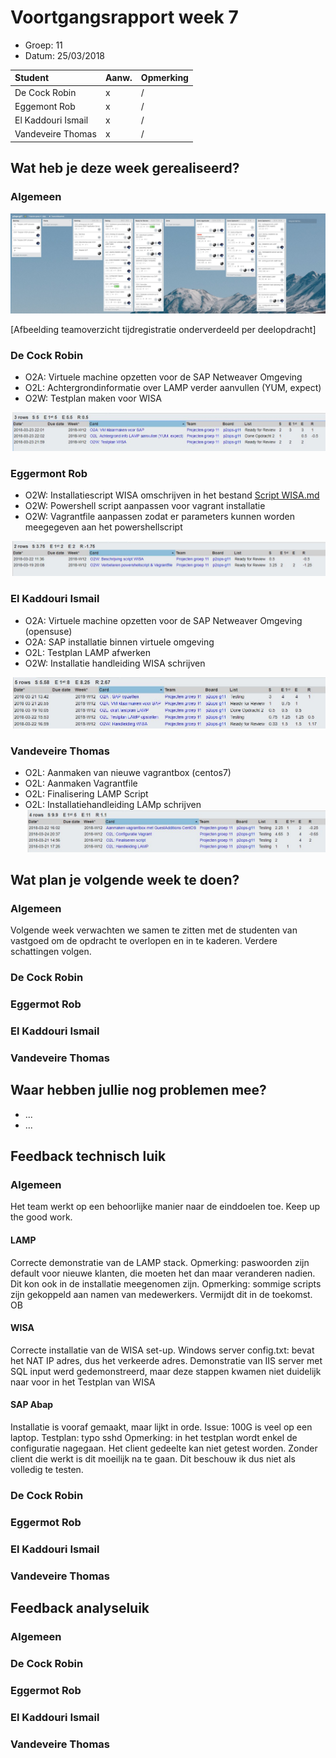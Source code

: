 # Voortgangsrapport week 7

* Groep: 11
* Datum: 25/03/2018

| Student             | Aanw. | Opmerking |
| :---                | :---  | :---      |
| De Cock Robin       |   x   |     /     |
| Eggemont Rob        |   x   |     /     |
| El Kaddouri Ismail  |   x   |     /     |
| Vandeveire Thomas   |   x   |     /     |

## Wat heb je deze week gerealiseerd?

### Algemeen

![Afbeelding huidige toestand Kanban-bord(en) invoegen](images/week7.JPG)

[Afbeelding teamoverzicht tijdregistratie onderverdeeld per deelopdracht]

### De Cock Robin

* O2A: Virtuele machine opzetten voor de SAP Netweaver Omgeving
* O2L: Achtergrondinformatie over LAMP verder aanvullen (YUM, expect)
* O2W: Testplan maken voor WISA

![Afbeelding individueel rapport tijdregistratie](images/robinweek7.JPG)

### Eggermont Rob

* O2W: Installatiescript WISA omschrijven in het bestand [Script WISA.md](/opdracht02/Handleiding/Script_WISA.md)
* O2W: Powershell script aanpassen voor vagrant installatie
* O2W: Vagrantfile aanpassen zodat er parameters kunnen worden meegegeven aan het powershellscript

![Afbeelding individueel rapport tijdregistratie](images/robweek7.JPG)

### El Kaddouri Ismail

* O2A: Virtuele machine opzetten voor de SAP Netweaver Omgeving (opensuse)
* O2A: SAP installatie binnen virtuele omgeving
* O2L: Testplan LAMP afwerken
* O2W: Installatie handleiding WISA schrijven

![Afbeelding individueel rapport tijdregistratie](images/ismailweek7.JPG)

### Vandeveire Thomas

* O2L: Aanmaken van nieuwe vagrantbox (centos7)
* O2L: Aanmaken Vagrantfile
* O2L: Finalisering LAMP Script
* O2L: Installatiehandleiding LAMp schrijven
![Afbeelding individueel rapport tijdregistratie](images/thomasweek7.JPG)

## Wat plan je volgende week te doen?

### Algemeen
Volgende week verwachten we samen te zitten met de studenten van vastgoed om de opdracht te overlopen en in te kaderen. Verdere schattingen volgen.
### De Cock Robin
### Eggermot Rob
### El Kaddouri Ismail
### Vandeveire Thomas

## Waar hebben jullie nog problemen mee?

* ...
* ...

## Feedback technisch luik

### Algemeen

Het team werkt op een behoorlijke manier naar de einddoelen toe. Keep up the good work.

#### LAMP
Correcte demonstratie van de LAMP stack.
Opmerking: paswoorden zijn default voor nieuwe klanten, die moeten het dan maar veranderen nadien. Dit kon ook in de installatie meegenomen zijn.
Opmerking: sommige scripts zijn gekoppeld aan namen van medewerkers. Vermijdt dit in de toekomst. OB

#### WISA
Correcte installatie van de WISA set-up.
Windows server config.txt: bevat het NAT IP adres, dus het verkeerde adres. 
Demonstratie van IIS server met SQL input werd gedemonstreerd, maar deze stappen kwamen niet duidelijk naar voor in het Testplan van WISA

#### SAP Abap
Installatie is vooraf gemaakt, maar lijkt in orde. Issue: 100G is veel op een laptop.
Testplan: typo sshd
Opmerking: in het testplan wordt enkel de configuratie nagegaan. Het client gedeelte kan niet getest worden.
Zonder client die werkt is dit moeilijk na te gaan. Dit beschouw ik dus niet als volledig te testen.


### De Cock Robin
### Eggermot Rob
### El Kaddouri Ismail
### Vandeveire Thomas

## Feedback analyseluik

### Algemeen

### De Cock Robin
### Eggermot Rob
### El Kaddouri Ismail
### Vandeveire Thomas

